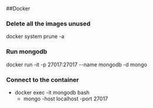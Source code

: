 ##Docker

### Delete all the images unused
docker system prune -a

### Run mongodb
docker run -it -p 27017:27017 --name mongodb -d mongo

### Connect to the container
* docker exec -it mongodb bash
  * mongo -host localhost -port 27017
